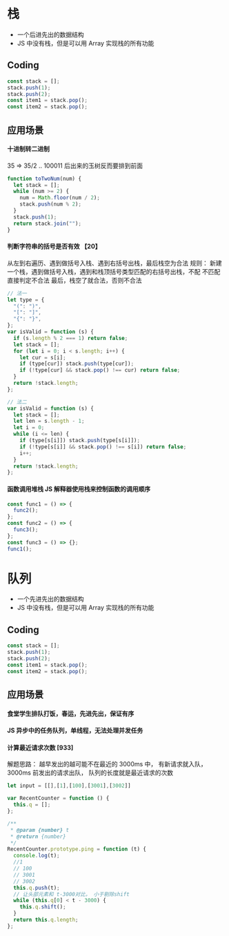 # 栈

- 一个后进先出的数据结构
- JS 中没有栈，但是可以用 Array 实现栈的所有功能

## Coding

```js
const stack = [];
stack.push(1);
stack.push(2);
const item1 = stack.pop();
const item2 = stack.pop();
```

## 应用场景

#### 十进制转二进制

35 => 35/2 .. 100011 后出来的玉树反而要排到前面

```js
function toTwoNum(num) {
  let stack = [];
  while (num >= 2) {
    num = Math.floor(num / 2);
    stack.push(num % 2);
  }
  stack.push(1);
  return stack.join("");
}
```

#### 判断字符串的括号是否有效 【20】

从左到右遍历、遇到做括号入栈、遇到右括号出栈，最后栈空为合法
规则： 新建一个栈，遇到做括号入栈，遇到和栈顶括号类型匹配的右括号出栈，不配 不匹配直接判定不合法
最后，栈空了就合法，否则不合法

```js
// 法一
let type = {
  "(": ")",
  "[": "]",
  "{": "}",
};
var isValid = function (s) {
  if (s.length % 2 === 1) return false;
  let stack = [];
  for (let i = 0; i < s.length; i++) {
    let cur = s[i];
    if (type[cur]) stack.push(type[cur]);
    if (!type[cur] && stack.pop() !== cur) return false;
  }
  return !stack.length;
};

// 法二
var isValid = function (s) {
  let stack = [];
  let len = s.length - 1;
  let i = 0;
  while (i <= len) {
    if (type[s[i]]) stack.push(type[s[i]]);
    if (!type[s[i]] && stack.pop() !== s[i]) return false;
    i++;
  }
  return !stack.length;
};
```

#### 函数调用堆栈 JS 解释器使用栈来控制函数的调用顺序

```js
const func1 = () => {
  func2();
};
const func2 = () => {
  func3();
};
const func3 = () => {};
func1();
```

# 队列

- 一个先进先出的数据结构
- JS 中没有栈，但是可以用 Array 实现栈的所有功能

## Coding

```js
const stack = [];
stack.push(1);
stack.push(2);
const item1 = stack.pop();
const item2 = stack.pop();
```

## 应用场景

#### 食堂学生排队打饭，春运，先进先出，保证有序

#### JS 异步中的任务队列，单线程，无法处理并发任务

#### 计算最近请求次数 [933]

解题思路：
越早发出的越可能不在最近的 3000ms 中，
有新请求就入队，3000ms 前发出的请求出队，
队列的长度就是最近请求的次数

```js
let input = [[],[1],[100],[3001],[3002]]

var RecentCounter = function () {
  this.q = [];
};

/**
 * @param {number} t
 * @return {number}
 */
RecentCounter.prototype.ping = function (t) {
  console.log(t);
  //1
  // 100
  // 3001
  // 3002
  this.q.push(t);
  // 让头部元素和 t-3000对比， 小于剔除shift
  while (this.q[0] < t - 3000) {
    this.q.shift();
  }
  return this.q.length;
};
```
